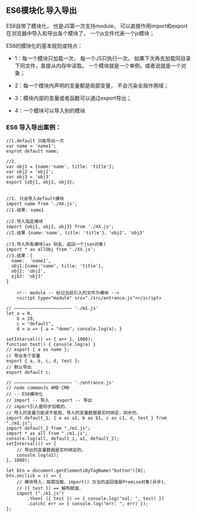 ## ES6模块化 导入导出
ES6自带了模块化， 也是JS第一次支持module， 可以直接作用import和export在浏览器中导入和导出各个模块了， 一个js文件代表一个js模块；

ES6的模块化的基本规则或特点：
-  1：每一个模块只加载一次， 每一个JS只执行一次， 如果下次再去加载同目录下同文件，直接从内存中读取。 一个模块就是一个单例，或者说就是一个对象；

-  2：每一个模块内声明的变量都是局部变量， 不会污染全局作用域；

- 3：模块内部的变量或者函数可以通过export导出；

- 4：一个模块可以导入别的模块
### ES6 导入导出案例：
```
//1.default 只能导出一次
var name = 'name1';
exprot default name;

//2.
var obj1 = {name:'name', title: 'title'};
var obj2 = 'obj2';
var obj3 = 'obj3'
export {obj1, obj2, obj3};


//1. 只会导入default模块
import name from './XX.js';
//1.结果: name1

//2.导入指定模块
import {obj1, obj2, obj3} from './XX.js';
//2.结果 {name:'name', title: 'title'}、'obj2'、'obj3'

//3.导入所有模块(as 别名，返回一个json对象)
import * as allObj from './XX.js';
//3.结果：{
  name:  'name1',
  obj1:{name:'name', title: 'title'},
  obj2: 'obj2',
  ojb3: 'obj3'
}
```

```
    <!-- module -- 标记当前引入的文件为模块 -->
    <script type="module" src="./src/entrance.js"></script>

// —————————————————————— './m1.js'
let a = 0,
    b = 20,
    c = "default",
    d = a => { a = "demo"; console.log(a); }

setInterval(() => { a++ }, 1000);
function test() { console.log(a) }
// export { a as name };
// 导出多个变量
export { a, b, c, d, test };
// 默认导出
export default c;

// —————————————————————— './entrance.js'
// node commonJs AMD CMD
// -- ES6模块化
// import -- 导入   export -- 导出
// import引入是同步加载的、
// 导入的变量只能读不能取、导入的变量数据是实时绑定，同步的、
import default_1, { a as a1, b as b1, c as c1, d, test } from "./m1.js";
import default_2 from "./m1.js";
import * as all from "./m1.js";
console.log(all, default_1, a1, default_2);
setInterval(() => {
    // 导出的变量数据是实时绑定的、
    console.log(a1);
}, 1000);

let btn = document.getElementsByTagName("button")[0];
btn.onclick = () => {
    // 模块导入，按需加载、import() 方法的返回值是Promise对象(异步)、
    // ({ test }) == 解构赋值、
    import ("./m1.js")
        .then( ({ test }) => { console.log("val: ", test) })
        .catch( err => { console.log("err: ", err) });
};
```